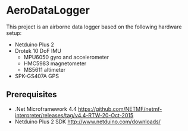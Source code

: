 # AeroDataLogger
This project is an airborne data logger based on the following hardware setup:
* Netduino Plus 2
* Drotek 10 DoF IMU
  * MPU6050 gyro and accelerometer
  * HMC5983 magnetometer
  * MS5611 altimeter
* SPK-GS407A GPS

## Prerequisites
* .Net Microframework 4.4 https://github.com/NETMF/netmf-interpreter/releases/tag/v4.4-RTW-20-Oct-2015
* Netduino Plus 2 SDK http://www.netduino.com/downloads/
